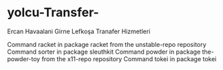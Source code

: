 # yolcu-Transfer-
Ercan Havaalani Girne Lefkoşa Tranafer Hizmetleri

Command racket in package racket from the unstable-repo repository
 Command sorter in package sleuthkit
 Command powder in package the-powder-toy from the x11-repo repository
 Command tokei in package tokei
